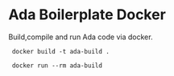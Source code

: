 # Ada Boilerplate Docker

Build,compile and run Ada code via docker.

```
 docker build -t ada-build .

 docker run --rm ada-build
```
